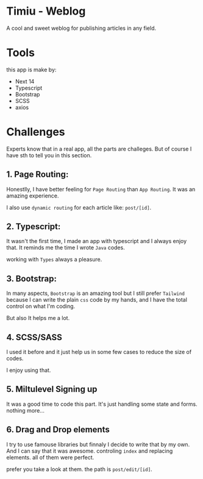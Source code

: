 # Timiu - Weblog

A cool and sweet weblog for publishing articles in any field.

# Tools

this app is make by:

- Next 14
- Typescript
- Bootstrap
- SCSS
- axios

# Challenges

Experts know that in a real app, all the parts are challeges. But of course I have sth to tell you in this section.

## 1. Page Routing:

Honestlly, I have better feeling for `Page Routing` than `App Routing`. It was an amazing experience.

I also use `dynamic routing` for each article like: `post/[id]`.

## 2. Typescript:

It wasn't the first time, I made an app with typescript and I always enjoy that. It reminds me the time I wrote `Java` codes.

working with `Types` always a pleasure.

## 3. Bootstrap:

In many aspects, `Bootstrap` is an amazing tool but I still prefer `Tailwind` because I can write the plain `css` code by my hands, and I have the total control on what I'm coding.

But also It helps me a lot.

## 4. SCSS/SASS

I used it before and it just help us in some few cases to reduce the size of codes.

I enjoy using that.

## 5. Miltulevel Signing up

It was a good time to code this part. It's just handling some state and forms. nothing more...

## 6. Drag and Drop elements

I try to use famouse libraries but finnaly I decide to write that by my own. And I can say that it was awesome. controling `index` and replacing elements. all of them were perfect.

prefer you take a look at them. the path is `post/edit/[id]`.
